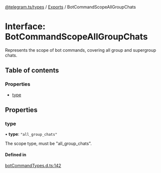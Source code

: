[@telegram.ts/types](../README.md) / [Exports](../modules.md) / BotCommandScopeAllGroupChats

# Interface: BotCommandScopeAllGroupChats

Represents the scope of bot commands, covering all group and supergroup chats.

## Table of contents

### Properties

- [type](BotCommandScopeAllGroupChats.md#type)

## Properties

### type

• **type**: ``"all_group_chats"``

The scope type, must be "all_group_chats".

#### Defined in

[botCommandTypes.d.ts:142](https://github.com/telegramsjs/types/blob/d08200f/src/botCommandTypes.d.ts#L142)
